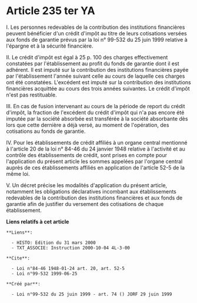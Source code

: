 # Article 235 ter YA

I. Les personnes redevables de la contribution des institutions financières peuvent bénéficier d'un crédit d'impôt au titre
de leurs cotisations versées aux fonds de garantie prévus par la loi n° 99-532 du 25 juin 1999 relative à l'épargne et à la
sécurité financière.

II. Le crédit d'impôt est égal à 25 p. 100 des charges effectivement constatées par l'établissement au profit du fonds de
garantie dont il est adhérent. Il est imputé sur la contribution des institutions financières payée par l'établissement
l'année suivant celle au cours de laquelle ces charges ont été constatées. L'excédent est imputé sur la contribution des
institutions financières acquittée au cours des trois années suivantes. Le crédit d'impôt n'est pas restituable.

III. En cas de fusion intervenant au cours de la période de report du crédit d'impôt, la fraction de l'excédent du crédit
d'impôt qui n'a pas encore été imputée par la société absorbée est transférée à la société absorbante dès lors que cette
dernière a déjà versé, au moment de l'opération, des cotisations au fonds de garantie.

IV. Pour les établissements de crédit affiliés à un organe central mentionné à l'article 20 de la loi n° 84-46 du 24 janvier
1948 relative à l'activité et au contrôle des établissements de crédit, sont prises en compte pour l'application du présent
article les sommes appelées par l'organe central auprès de ces établissements affiliés en application de l'article 52-5 de la
même loi.

V. Un décret précise les modalités d'application du présent article, notamment les obligations déclaratives incombant aux
établissements redevables de la contribution des institutions financières et aux fonds de garantie afin de justifier du
versement des cotisations de chaque établissement.

**Liens relatifs à cet article**

	**Liens**:

	  - HISTO: Edition du 31 mars 2000
	  - TXT_ASSOCIE: Instruction 2000-10-04 4L-3-00

	**Cite**:

	  - Loi n°84-46 1948-01-24 art. 20, art. 52-5
	  - Loi n°99-532 1999-06-25

	**Créé par**:

	  - Loi n°99-532 du 25 juin 1999 - art. 74 () JORF 29 juin 1999
